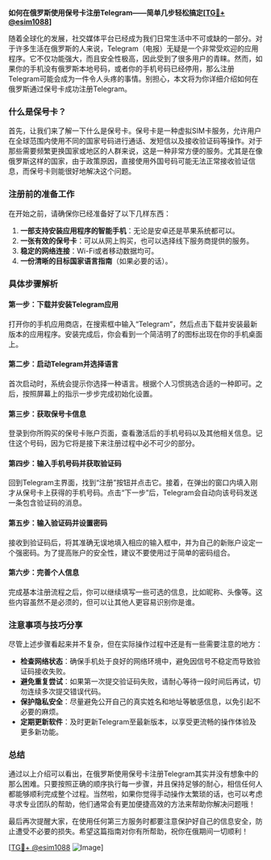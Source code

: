 **如何在俄罗斯使用保号卡注册Telegram——简单几步轻松搞定[[TG💪+ @esim1088](https://t.me/s/esim1088)]**

随着全球化的发展，社交媒体平台已经成为我们日常生活中不可或缺的一部分。对于许多生活在俄罗斯的人来说，Telegram（电报）无疑是一个非常受欢迎的应用程序。它不仅功能强大，而且安全性极高，因此受到了很多用户的青睐。然而，如果你的手机没有俄罗斯本地号码，或者你的手机号码已经停用，那么注册Telegram可能会成为一件令人头疼的事情。别担心，本文将为你详细介绍如何在俄罗斯通过保号卡成功注册Telegram。

### 什么是保号卡？

首先，让我们来了解一下什么是保号卡。保号卡是一种虚拟SIM卡服务，允许用户在全球范围内使用不同的国家号码进行通话、发短信以及接收验证码等操作。对于那些需要频繁更换国家或地区的人群来说，这是一种非常方便的服务。尤其是在像俄罗斯这样的国家，由于政策原因，直接使用外国号码可能无法正常接收验证信息，而保号卡则能很好地解决这个问题。

### 注册前的准备工作

在开始之前，请确保你已经准备好了以下几样东西：

1. **一部支持安装应用程序的智能手机**：无论是安卓还是苹果系统都可以。
2. **一张有效的保号卡**：可以从网上购买，也可以选择线下服务商提供的服务。
3. **稳定的网络连接**：Wi-Fi或者移动数据均可。
4. **一份清晰的目标国家语言指南**（如果必要的话）。

### 具体步骤解析

#### 第一步：下载并安装Telegram应用
打开你的手机应用商店，在搜索框中输入“Telegram”，然后点击下载并安装最新版本的应用程序。安装完成后，你会看到一个简洁明了的图标出现在你的手机桌面上。

#### 第二步：启动Telegram并选择语言
首次启动时，系统会提示你选择一种语言。根据个人习惯挑选合适的一种即可。之后，按照屏幕上的指示一步步完成初始化设置。

#### 第三步：获取保号卡信息
登录到你所购买的保号卡账户页面，查看激活后的手机号码以及其他相关信息。记住这个号码，因为它将是接下来注册过程中必不可少的部分。

#### 第四步：输入手机号码并获取验证码
回到Telegram主界面，找到“注册”按钮并点击它。接着，在弹出的窗口内填入刚才从保号卡上获得的手机号码。点击“下一步”后，Telegram会自动向该号码发送一条包含验证码的消息。

#### 第五步：输入验证码并设置密码
接收到验证码后，将其准确无误地填入相应的输入框中，并为自己的新账户设定一个强密码。为了提高账户的安全性，建议不要使用过于简单的密码组合。

#### 第六步：完善个人信息
完成基本注册流程之后，你可以继续填写一些可选的信息，比如昵称、头像等。这些内容虽然不是必须的，但可以让其他人更容易识别你是谁。

### 注意事项与技巧分享

尽管上述步骤看起来并不复杂，但在实际操作过程中还是有一些需要注意的地方：

- **检查网络状态**：确保手机处于良好的网络环境中，避免因信号不稳定而导致验证码接收失败。
- **避免重复尝试**：如果第一次提交验证码失败，请耐心等待一段时间后再试，切勿连续多次提交错误代码。
- **保护隐私安全**：尽量避免公开自己的真实姓名和地址等敏感信息，以免引起不必要的麻烦。
- **定期更新软件**：及时更新Telegram至最新版本，以享受更流畅的操作体验及更多新功能。

### 总结

通过以上介绍可以看出，在俄罗斯使用保号卡注册Telegram其实并没有想象中的那么困难。只要按照正确的顺序执行每一步骤，并且保持足够的耐心，相信任何人都能够顺利完成整个过程。当然啦，如果你觉得手动操作太繁琐的话，也可以考虑寻求专业团队的帮助，他们通常会有更加便捷高效的方法来帮助你解决问题哦！

最后再次提醒大家，在使用任何第三方服务时都要注意保护好自己的信息安全，防止遭受不必要的损失。希望这篇指南对你有所帮助，祝你在俄期间一切顺利！

[[TG💪+ @esim1088](https://t.me/s/esim1088) ![Image](https://i.postimg.cc/4NQfJmqS/Snipaste-2025-05-13-00-14-12.png)]